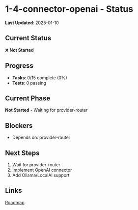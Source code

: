 # 1-4-connector-openai - Status

**Last Updated**: 2025-01-10

## Current Status

❌ **Not Started**

## Progress

- **Tasks**: 0/15 complete (0%)
- **Tests**: 0 passing

## Current Phase

**Not Started** - Waiting for provider-router

## Blockers

- Depends on: provider-router

## Next Steps

1. Wait for provider-router
2. Implement OpenAI connector
3. Add Ollama/LocalAI support

## Links

[Roadmap](../../roadmap.md)
